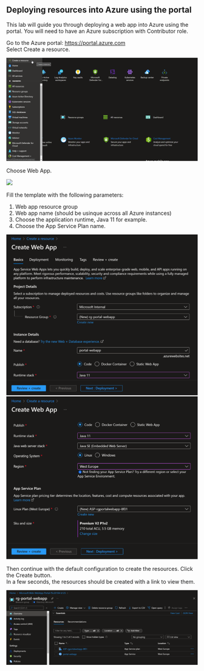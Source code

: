 ## Deploying resources into Azure using the portal

This lab will guide you through deploying a web app into Azure using the portal. You will need to have an Azure subscription with Contributor role.

Go to the Azure portal: https://portal.azure.com  
Select Create a resource.  

<img src="images\01-create-resource.png">

Choose Web App. 

<img src="images\02choose-webapp.png">

Fill the template with the following parameters:  
1) Web app resource group  
2) Web app name (should be usinque across all Azure instances)  
3) Choose the application runtime, Java 11 for example.  
4) Choose the App Service Plan name.  

<img src="images\03-basics-webapp-p1.png">
<img src="images\03-basics-webapp-p2.png">

Then continue with the default configuration to create the resources. Click the Create button.  
In a few seconds, the resources should be created with a link to view them.  

<img src="images\04-created-resources.png">

